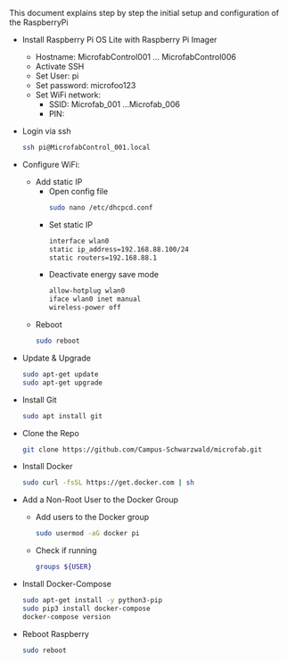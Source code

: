 This document explains step by step the initial setup and configuration of the RaspberryPi


- Install Raspberry Pi OS Lite with Raspberry Pi Imager
    - Hostname: MicrofabControl001 ... MicrofabControl006
    - Activate SSH
    - Set User: pi
    - Set password: microfoo123
    - Set WiFi network:
      - SSID: Microfab_001 ...Microfab_006
      - PIN:
- Login via ssh
    ``` bash
    ssh pi@MicrofabControl_001.local
    ```
      
- Configure WiFi:
    - Add static IP
        - Open config file
            ``` bash
            sudo nano /etc/dhcpcd.conf 
            ```   
        - Set static IP
            ```bash
            interface wlan0
            static ip_address=192.168.88.100/24
            static routers=192.168.88.1 
            ```
        - Deactivate energy save mode
            ``` bash
            allow-hotplug wlan0
            iface wlan0 inet manual
            wireless-power off
            ```
    - Reboot
        ``` bash
        sudo reboot
        ```
- Update & Upgrade
    ```bash
    sudo apt-get update
    sudo apt-get upgrade
    ```
- Install Git
    ``` bash
    sudo apt install git
    ```
- Clone the Repo
    ``` bash
    git clone https://github.com/Campus-Schwarzwald/microfab.git
    ```
- Install Docker
    ```bash
    sudo curl -fsSL https://get.docker.com | sh
    ```
- Add a Non-Root User to the Docker Group
    - Add users to the Docker group
        ```bash
        sudo usermod -aG docker pi
        ```
    - Check if running
        ```bash
        groups ${USER}
        ```
      
- Install Docker-Compose
    ``` bash
    sudo apt-get install -y python3-pip
    sudo pip3 install docker-compose
    docker-compose version
    ```
- Reboot Raspberry

    ``` bash
    sudo reboot
    ```